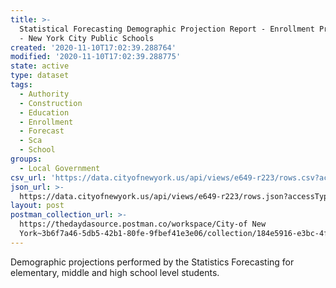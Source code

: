 ```yaml
---
title: >-
  Statistical Forecasting Demographic Projection Report - Enrollment Projections
  - New York City Public Schools
created: '2020-11-10T17:02:39.288764'
modified: '2020-11-10T17:02:39.288775'
state: active
type: dataset
tags:
  - Authority
  - Construction
  - Education
  - Enrollment
  - Forecast
  - Sca
  - School
groups:
  - Local Government
csv_url: 'https://data.cityofnewyork.us/api/views/e649-r223/rows.csv?accessType=DOWNLOAD'
json_url: >-
  https://data.cityofnewyork.us/api/views/e649-r223/rows.json?accessType=DOWNLOAD
layout: post
postman_collection_url: >-
  https://thedaydasource.postman.co/workspace/City-of New
  York~3b6f7a46-5db5-42b1-80fe-9fbef41e3e06/collection/184e5916-e3bc-4fec-85d8-a4166c618352
---
```

Demographic projections performed by the Statistics Forecasting for elementary, middle and high school level students.
